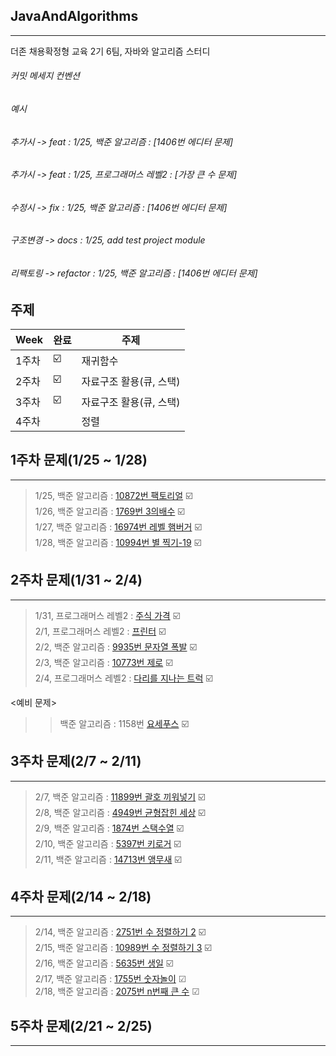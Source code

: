 ## JavaAndAlgorithms 
---------------------
더존 채용확정형 교육 2기 6팀, 자바와 알고리즘 스터디 </br>

###### 커밋 메세지 컨벤션</br>
###### 예시
###### 추가시 -> feat : 1/25, 백준 알고리즘 : [1406번 에디터 문제] 
###### 추가시 -> feat : 1/25, 프로그래머스 레벨2 : [가장 큰 수 문제] 
###### 수정시 -> fix : 1/25, 백준 알고리즘 : [1406번 에디터 문제] 
###### 구조변경 -> docs : 1/25, add test project module  
###### 리팩토링 -> refactor : 1/25, 백준 알고리즘 : [1406번 에디터 문제] 

주제
-------------------------------
| Week | 완료 |주제 |
| ------ | -- |----------- |
| 1주차 | ☑️ | 재귀함수 |
| 2주차 | ☑️ | 자료구조 활용(큐, 스택) |
| 3주차 | ☑️ | 자료구조 활용(큐, 스택) |
| 4주차 |  | 정렬 |

## 1주차 문제(1/25 ~ 1/28)
------------------------------
> 1/25, 백준 알고리즘 : [10872번 팩토리얼](https://www.acmicpc.net/problem/10872) ☑️ </br>
> 1/26, 백준 알고리즘 : [1769번 3의배수](https://www.acmicpc.net/problem/1769) ☑️ </br>
> 1/27, 백준 알고리즘 : [16974번 레벨 햄버거](https://www.acmicpc.net/problem/16974) ☑️ </br>
> 1/28, 백준 알고리즘 : [10994번 별 찍기-19](https://www.acmicpc.net/problem/10994) ☑️ </br>

## 2주차 문제(1/31 ~ 2/4)
------------------------------
> 1/31, 프로그래머스 레벨2 : [주식 가격](https://programmers.co.kr/learn/courses/30/lessons/42584) ☑️ </br>
> 2/1, 프로그래머스 레벨2 : [프린터](https://programmers.co.kr/learn/courses/30/lessons/42587) ☑️ </br>
> 2/2, 백준 알고리즘 : [9935번 문자열 폭발](https://www.acmicpc.net/problem/9935) ☑️ </br>
> 2/3, 백준 알고리즘 : [10773번 제로](https://www.acmicpc.net/problem/10773) ☑️ </br>
> 2/4, 프로그래머스 레벨2 : [다리를 지나는 트럭](https://programmers.co.kr/learn/courses/30/lessons/42583) ☑️ </br>

<예비 문제> </br>
>	>백준 알고리즘 : 1158번 [요세푸스](https://www.acmicpc.net/problem/1158) ☑️ </br>

## 3주차 문제(2/7 ~ 2/11)
------------------------------
> 2/7, 백준 알고리즘 : [11899번 괄호 끼워넣기](https://www.acmicpc.net/problem/11899) ☑️ </br>
> 2/8, 백준 알고리즘 : [4949번 균형잡힌 세상](https://www.acmicpc.net/problem/4949) ☑️ </br>
> 2/9, 백준 알고리즘 : [1874번 스택수열](https://www.acmicpc.net/problem/1874) ☑️ </br>
> 2/10, 백준 알고리즘 : [5397번 키로거](https://www.acmicpc.net/problem/5397) ☑️ </br>
> 2/11, 백준 알고리즘 : [14713번 앵무새](https://www.acmicpc.net/problem/14713) ☑️ </br>

## 4주차 문제(2/14 ~ 2/18)
------------------------------
> 2/14, 백준 알고리즘 : [2751번 수 정렬하기 2](https://www.acmicpc.net/problem/2751) ☑️ </br>
> 2/15, 백준 알고리즘 : [10989번 수 정렬하기 3](https://www.acmicpc.net/problem/10989) ☑️ </br>
> 2/16, 백준 알고리즘 : [5635번 생일](https://www.acmicpc.net/problem/5635) ☑️ </br>
> 2/17, 백준 알고리즘 : [1755번 숫자놀이](https://www.acmicpc.net/problem/1755) ☑ </br>
> 2/18, 백준 알고리즘 : [2075번 n번째 큰 수](https://www.acmicpc.net/problem/2075) ☑ </br>

## 5주차 문제(2/21 ~ 2/25)
------------------------------